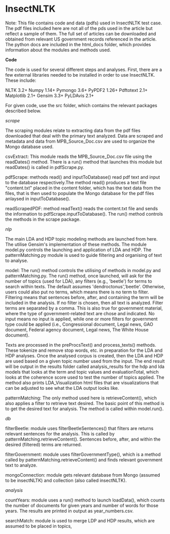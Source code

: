 # InsectNLTK

Note: This file contains code and data (pdfs) used in InsectNLTK test case. The pdf files included here are not all of the pds used in the article but reflect a sample of them. The full set of articles can be downloaded and obtained from relevant US government records referenced in the article. The python docs are included in the html_docs folder, which provides information about the modules and methods used. 

<b>Code</b>

The code is used for several different steps and analyses. First, there are a few external libraries needed to be installed in order to use InsectNLTK. These include:

NLTK 3.2+
Numpy 1.14+
Pymongo 3.6+
PyPDF2 1.26+
Pdftotext 2.1+
Matplotlib 2.1+
Gensim 3.3+
PyLDAvis 2.1+

For given code, use the src folder, which contains the relevant packages described below.

<i>scrape</i>

The scraping modules relate to extracting data from the pdf files downloaded that deal with the primary text analyzed. Data are scraped and metadata and data from MPB_Source_Doc.csv are used to organize the Mongo database used. 

csvExtract: This module reads the MPB_Source_Doc.csv file using the readDates() method. There is a run() method that launches this module but readDates() is called in pdfScrape.py.

pdfScrape:  methods read() and inputToDatabase() read pdf text and input to the database respectively.The method read() produces a text file "content.txt" placed in the content folder, which has the text data from the files, that is then used to populate the Mongo database for the pdf files anlaysed in inputToDatabase().

readScrapedPDF:  method readText() reads the content.txt file and sends the information to pdfScrape.inputToDatabase(). The run() method controls the methods in the scrape package. 

<i>nlp</i>

The main LDA and HDP topic modeling methods are launched from here. The utilise Gensim's implementation of these methods. The module model.py controls the launching and application of LDA and HDP. The patternMatching.py module is used to guide filtering and organising of text to analyse.

model:  The run() method controls the utilising of methods in model.py and patternMatching.py. The run() method, once launched, will ask for the number of topics (used for LDA), any filters (e.g., 'beetle') for terms to search within texts. The default assumes 'dendroctonus','beetle'. Otherwise, users could also put no terms, which means there is no term to filter. Filtering means that sentences before, after, and containing the term will be included in the analysis. If no filter is chosen, then all text is analyzed. Filter terms are separated by a comma. This is also true for government material, where the type of government-related text are chose and indicated. No input means no input is applied, while one or more filters for government type could be applied (i.e., Congressional document, Legal news, GAO document, Federal agency document, Legal news, The White House document).

Texts are processed in the preProcsText() and process_texts() methods. These tokenize and remove stop words, etc. in preparation for the LDA and HDP analyses. Once the analysed corpus is created, then the LDA and HDP are used based on a given topic number used from the input. The end result will be output in the results folder called analysis_results for the hdp and lda models that looks at the term and topic values and evaluationTotal, which looks at the coherence score used to test the number of topics applied. The method also prints LDA_Visualization html files that are visualizations that can be adjusted to see what the LDA output looks like. 

patternMatching:  The only method used here is retrieveContent(), which also applies a filter to retrieve text desired. The basic point of this method is to get the desired text for analysis. The method is called within model.run().

<i>db</i>

filterBeetle:  module uses filterBeetleSentences() that filters are returns relevant sentences for the analysis. This is called by patternMatching.retrieveContent(). Sentences before, after, and within the desired (filtered) terms are returned.

filterGovernment:  module uses filterGovernmentType(), which is a method called by patternMatching.retrieveContent() and finds relevant government text to analyze. 

mongoConnection:  module gets relevant database from Mongo (assumed to be insectNLTK) and collection (also called insectNLTK).

<i>analysis</i>


countYears: module uses a run() method to launch loadData(), which counts the number of documents for given years and number of words for those years. The results are printed in output as year_numbers.csv.

searchMatch:  module is used to merge LDP and HDP results, which are assumed to be placed in topics, 



















